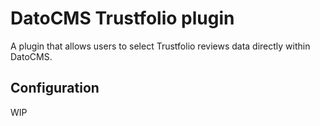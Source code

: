 # DatoCMS Trustfolio plugin

A plugin that allows users to select Trustfolio reviews data directly within DatoCMS.

## Configuration
WIP
